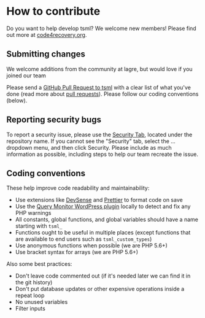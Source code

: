 # How to contribute

Do you want to help develop tsml? We welcome new members! Please find out more at [code4recovery.org](https://code4recovery.org).

## Submitting changes

We welcome additions from the community at lagre, but would love if you joined our team

Please send a [GitHub Pull Request to tsml](https://github.com/code4recovery/12-step-meeting-list/pull/new/master) with a clear list of what you've done (read more about [pull requests](http://help.github.com/pull-requests/)).  Please follow our coding conventions (below).

## Reporting security bugs

To report a security issue, please use the [Security Tab](https://github.com/code4recovery/12-step-meeting-list/security), located under the repository name. If you cannot see the "Security" tab, select the ... dropdown menu, and then click Security. Please include as much information as possible, including steps to help our team recreate the issue.

## Coding conventions

These help improve code readability and maintainability:

- Use extensions like [DevSense](https://www.devsense.com) and [Prettier](https://prettier.io/) to format code on save
- Use the [Query Monitor WordPress plugin](https://wordpress.org/plugins/query-monitor/) locally to detect and fix any PHP warnings
- All constants, global functions, and global variables should have a name starting with `tsml_`
- Functions ought to be useful in multiple places (except functions that are available to end users such as `tsml_custom_types`)
- Use anonymous functions when possible (we are PHP 5.6+)
- Use bracket syntax for arrays (we are PHP 5.6+)

Also some best practices:

- Don't leave code commented out (if it's needed later we can find it in the git history)
- Don't put database updates or other expensive operations inside a repeat loop
- No unused variables
- Filter inputs


